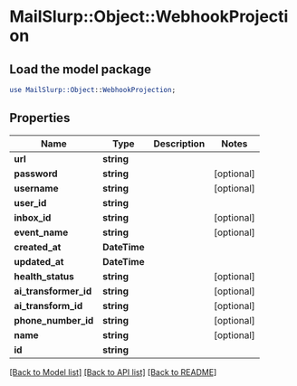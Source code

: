 # MailSlurp::Object::WebhookProjection

## Load the model package
```perl
use MailSlurp::Object::WebhookProjection;
```

## Properties
Name | Type | Description | Notes
------------ | ------------- | ------------- | -------------
**url** | **string** |  | 
**password** | **string** |  | [optional] 
**username** | **string** |  | [optional] 
**user_id** | **string** |  | 
**inbox_id** | **string** |  | [optional] 
**event_name** | **string** |  | [optional] 
**created_at** | **DateTime** |  | 
**updated_at** | **DateTime** |  | 
**health_status** | **string** |  | [optional] 
**ai_transformer_id** | **string** |  | [optional] 
**ai_transform_id** | **string** |  | [optional] 
**phone_number_id** | **string** |  | [optional] 
**name** | **string** |  | [optional] 
**id** | **string** |  | 

[[Back to Model list]](../README#documentation-for-models) [[Back to API list]](../README#documentation-for-api-endpoints) [[Back to README]](../README)


